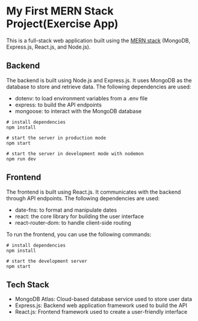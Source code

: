 
# My First MERN Stack Project(Exercise App)

This is a full-stack web application built using the [MERN stack](https://www.youtube.com/playlist?list=PL4cUxeGkcC9iJ_KkrkBZWZRHVwnzLIoUE
) (MongoDB, Express.js, React.js, and Node.js).
## Backend
The backend is built using Node.js and Express.js. It uses MongoDB as the database to store and retrieve data. The following dependencies are used:

- dotenv: to load environment variables from a .env file
- express: to build the API endpoints
- mongoose: to interact with the MongoDB database

 ```
 # install dependencies
npm install

# start the server in production mode
npm start

# start the server in development mode with nodemon
npm run dev
```
## Frontend
The frontend is built using React.js. It communicates with the backend through API endpoints. The following dependencies are used:

- date-fns: to format and manipulate dates
- react: the core library for building the user interface
- react-router-dom: to handle client-side routing

To run the frontend, you can use the following commands:
```
# install dependencies
npm install

# start the development server
npm start

```
## Tech Stack
- MongoDB Atlas: Cloud-based database service used to store user data
- Express.js: Backend web application framework used to build the API
- React.js: Frontend framework used to create a user-friendly interface
